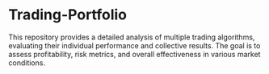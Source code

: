 # Trading-Portfolio
This repository provides a detailed analysis of multiple trading algorithms, evaluating their individual performance and collective results. The goal is to assess profitability, risk metrics, and overall effectiveness in various market conditions.

